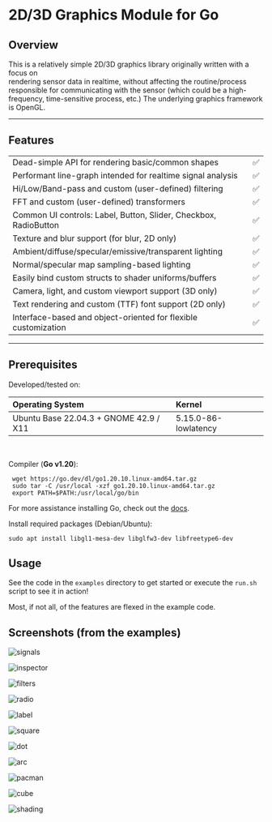 # 2D/3D Graphics Module for Go

## Overview

This is a relatively simple 2D/3D graphics library originally written with a focus on   
rendering sensor data in realtime, without affecting the routine/process 
responsible for communicating with the sensor (which could be a high-frequency, 
time-sensitive process, etc.)  The underlying graphics framework is OpenGL. 

---

## Features

 |                                                                  |   |
 |------------------------------------------------------------------|:-:|
 | Dead-simple API for rendering basic/common shapes                | ✅ |
 | Performant line-graph intended for realtime signal analysis      | ✅ |
 | Hi/Low/Band-pass and custom (user-defined) filtering             | ✅ |
 | FFT and custom (user-defined) transformers                       | ✅ |
 | Common UI controls: Label, Button, Slider, Checkbox, RadioButton | ✅ |
 | Texture and blur support (for blur, 2D only)                     | ✅ |
 | Ambient/diffuse/specular/emissive/transparent lighting           | ✅ |
 | Normal/specular map sampling-based lighting                      | ✅ |
 | Easily bind custom structs to shader uniforms/buffers            | ✅ |
 | Camera, light, and custom viewport support (3D only)             | ✅ |
 | Text rendering and custom (TTF) font support (2D only)           | ✅ |
 | Interface-based and object-oriented for flexible customization   | ✅ |


---

## Prerequisites 

Developed/tested on:

| Operating System                       | Kernel               |
|:---------------------------------------|:---------------------|
| Ubuntu Base 22.04.3 + GNOME 42.9 / X11 | 5.15.0-86-lowlatency |

<br/>

Compiler (**Go v1.20**): 
```shell
 wget https://go.dev/dl/go1.20.10.linux-amd64.tar.gz
 sudo tar -C /usr/local -xzf go1.20.10.linux-amd64.tar.gz
 export PATH=$PATH:/usr/local/go/bin
```
For more assistance installing Go, check out the [docs](https://go.dev/doc/install).

Install required packages (Debian/Ubuntu):
```shell
sudo apt install libgl1-mesa-dev libglfw3-dev libfreetype6-dev  
```

## Usage 

See the code in the `examples` directory to get started or execute the `run.sh` script to see it in action!

Most, if not all, of the features are flexed in the example code.

## Screenshots (from the examples)

![signals](img/signal.png)  

![inspector](img/inspector.png)

![filters](img/filters.png)  

![radio](img/radio.png)  

![label](img/label.png)

![square](img/square.png)  

![dot](img/dot.png)  

![arc](img/arc.png)  

![pacman](img/pacman.png)  

![cube](img/cube.png)  

![shading](img/shading.png)  
